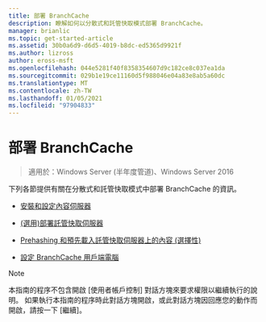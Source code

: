 ```yaml
---
title: 部署 BranchCache
description: 瞭解如何以分散式和託管快取模式部署 BranchCache。
manager: brianlic
ms.topic: get-started-article
ms.assetid: 30b0a6d9-d6d5-4019-b8dc-ed5365d9921f
ms.author: lizross
author: eross-msft
ms.openlocfilehash: 044e5281f40f8358354607d9c182ce8c037ea1da
ms.sourcegitcommit: 029b1e19ce11160d5f988046e04a83e8ab5a60dc
ms.translationtype: MT
ms.contentlocale: zh-TW
ms.lasthandoff: 01/05/2021
ms.locfileid: "97904833"
---
```

# <a name="deploy-branchcache"></a>部署 BranchCache

>適用於：Windows Server (半年度管道)、Windows Server 2016

下列各節提供有關在分散式和託管快取模式中部署 BranchCache 的資訊。

-   [安裝和設定內容伺服器](Install-and-Configure-Content-Servers.md)

-   [&#40;選用&#41;部署託管快取伺服器 ](deploy-hosted-cache-servers.md)

-   [Prehashing 和預先載入託管快取伺服器上的內容 &#40;選擇性&#41;](prehashing-and-preloading.md)

-   [設定 BranchCache 用戶端電腦](Configure-BranchCache-Client-Computers.md)

> [!NOTE]
> 本指南的程序不包含開啟 [使用者帳戶控制] 對話方塊來要求權限以繼續執行的說明。 如果執行本指南的程序時此對話方塊開啟，或此對話方塊因回應您的動作而開啟，請按一下 [繼續]。



